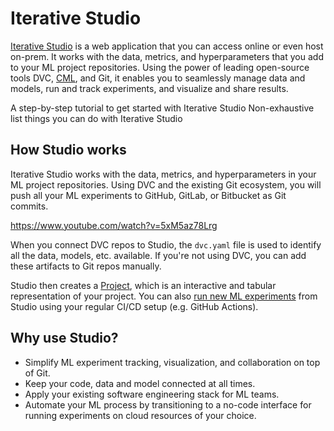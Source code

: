 # Iterative Studio

[Iterative Studio](https://studio.iterative.ai/) is a web application that you
can access online or even host on-prem. It works with the data, metrics, and
hyperparameters that you add to your ML project repositories. Using the power of
leading open-source tools DVC, [CML](https://cml.dev), and Git, it enables you
to seamlessly manage data and models, run and track experiments, and visualize
and share results.

<cards>

  <card href="/doc/studio/get-started" heading="Get Started">
    A step-by-step tutorial to get started with Iterative Studio
  </card>

  <card href="/doc/studio/user-guide" heading="User Guide">
    Non-exhaustive list things you can do with Iterative Studio
  </card>

</cards>

## How Studio works

Iterative Studio works with the data, metrics, and hyperparameters in your ML
project repositories. Using DVC and the existing Git ecosystem, you will push
all your ML experiments to GitHub, GitLab, or Bitbucket as Git commits.

https://www.youtube.com/watch?v=5xM5az78Lrg

When you connect DVC repos to Studio, the `dvc.yaml` file is used to identify
all the data, models, etc. available. If you're not using DVC, you can add these
artifacts to Git repos manually.

Studio then creates a [Project], which is an interactive and tabular
representation of your project. You can also [run new ML experiments] from
Studio using your regular CI/CD setup (e.g. GitHub Actions).

[project]: /doc/studio/user-guide/projects
[run new ml experiments]: /doc/studio/user-guide/ml-experiments/run-experiments

## Why use Studio?

- Simplify ML experiment tracking, visualization, and collaboration on top of
  Git.
- Keep your code, data and model connected at all times.
- Apply your existing software engineering stack for ML teams.
- Automate your ML process by transitioning to a no-code interface for running
  experiments on cloud resources of your choice.
